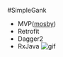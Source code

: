 #SimpleGank
* MVP([mosby](https://github.com/sockeqwe/mosby))
* Retrofit
* Dagger2
* RxJava 
 ![gif](https://github.com/Blankeer/SimpleGanK/blob/master/gank.gif)
